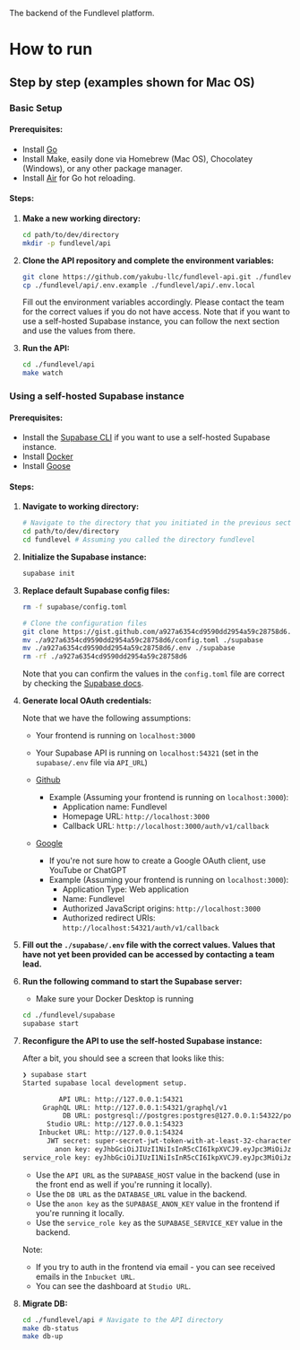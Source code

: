 The backend of the Fundlevel platform.

# How to run

## Step by step (examples shown for Mac OS)

### Basic Setup

#### Prerequisites:

- Install [Go](https://go.dev/doc/install)
- Install Make, easily done via Homebrew (Mac OS), Chocolatey (Windows), or any other package manager.
- Install [Air](https://github.com/cosmtrek/air) for Go hot reloading.

#### Steps:

1. **Make a new working directory:**

   ```sh
   cd path/to/dev/directory
   mkdir -p fundlevel/api
   ```

2. **Clone the API repository and complete the environment variables:**

   ```sh
   git clone https://github.com/yakubu-llc/fundlevel-api.git ./fundlevel/api
   cp ./fundlevel/api/.env.example ./fundlevel/api/.env.local
   ```

   Fill out the environment variables accordingly. Please contact the team for the correct values if you do not have access. Note that if you want to use a self-hosted Supabase instance, you can follow the next section and use the values from there.

3. **Run the API:**

   ```sh
   cd ./fundlevel/api
   make watch
   ```

### Using a self-hosted Supabase instance

#### Prerequisites:

- Install the [Supabase CLI](https://supabase.com/docs/guides/local-development/cli/getting-started?queryGroups=platform&platform=macos) if you want to use a self-hosted Supabase instance.
- Install [Docker](https://www.docker.com/products/docker-desktop/)
- Install [Goose](https://github.com/pressly/goose?tab=readme-ov-file#install)

#### Steps:

1. **Navigate to working directory:**

   ```sh
   # Navigate to the directory that you initiated in the previous section during step 1
   cd path/to/dev/directory
   cd fundlevel # Assuming you called the directory fundlevel
   ```

2. **Initialize the Supabase instance:**

   ```sh
   supabase init
   ```

3. **Replace default Supabase config files:**

   ```sh
   rm -f supabase/config.toml

   # Clone the configuration files
   git clone https://gist.github.com/a927a6354cd9590dd2954a59c28758d6.git
   mv ./a927a6354cd9590dd2954a59c28758d6/config.toml ./supabase
   mv ./a927a6354cd9590dd2954a59c28758d6/.env ./supabase
   rm -rf ./a927a6354cd9590dd2954a59c28758d6
   ```

   Note that you can confirm the values in the `config.toml` file are correct by checking the [Supabase docs](https://supabase.com/docs/guides/local-development/cli/config).

4. **Generate local OAuth credentials:**

   Note that we have the following assumptions:

   - Your frontend is running on `localhost:3000`
   - Your Supabase API is running on `localhost:54321` (set in the `supabase/.env` file via `API_URL`)

   - [Github](https://github.com/settings/applications/new)
     - Example (Assuming your frontend is running on `localhost:3000`):
       - Application name: Fundlevel
       - Homepage URL: `http://localhost:3000`
       - Callback URL: `http://localhost:3000/auth/v1/callback`
   - [Google](https://console.cloud.google.com/apis/credentials)
     - If you're not sure how to create a Google OAuth client, use YouTube or ChatGPT
     - Example (Assuming your frontend is running on `localhost:3000`):
       - Application Type: Web application
       - Name: Fundlevel
       - Authorized JavaScript origins: `http://localhost:3000`
       - Authorized redirect URIs: `http://localhost:54321/auth/v1/callback`

5. **Fill out the `./supabase/.env` file with the correct values. Values that have not yet been provided can be accessed by contacting a team lead.**

6. **Run the following command to start the Supabase server:**

   - Make sure your Docker Desktop is running

   ```sh
   cd ./fundlevel/supabase
   supabase start
   ```

7. **Reconfigure the API to use the self-hosted Supabase instance:**

   After a bit, you should see a screen that looks like this:

   ```sh
   ❯ supabase start
   Started supabase local development setup.

            API URL: http://127.0.0.1:54321
        GraphQL URL: http://127.0.0.1:54321/graphql/v1
             DB URL: postgresql://postgres:postgres@127.0.0.1:54322/postgres
         Studio URL: http://127.0.0.1:54323
       Inbucket URL: http://127.0.0.1:54324
         JWT secret: super-secret-jwt-token-with-at-least-32-characters-long
           anon key: eyJhbGciOiJIUzI1NiIsInR5cCI6IkpXVCJ9.eyJpc3MiOiJzdXBhYmFzZS1kZW1vIiwicm9sZSI6ImFub24iLCJleHAiOjE5ODM4MTI5OTZ9.CRXP1A7WOeoJeXxjNni43kdQwgnWNReilDMblYTn_I0
   service_role key: eyJhbGciOiJIUzI1NiIsInR5cCI6IkpXVCJ9.eyJpc3MiOiJzdXBhYmFzZS1kZW1vIiwicm9sZSI6InNlcnZpY2Vfcm9sZSIsImV4cCI6MTk4MzgxMjk5Nn0.EGIM96RAZx35lJzdJsyH-qQwv8Hdp7fsn3W0YpN81IU
   ```

   - Use the `API URL` as the `SUPABASE_HOST` value in the backend (use in the front end as well if you're running it locally).
   - Use the `DB URL` as the `DATABASE_URL` value in the backend.
   - Use the `anon key` as the `SUPABASE_ANON_KEY` value in the frontend if you're running it locally.
   - Use the `service_role key` as the `SUPABASE_SERVICE_KEY` value in the backend.

   Note:

   - If you try to auth in the frontend via email - you can see received emails in the `Inbucket URL`.
   - You can see the dashboard at `Studio URL`.

8. **Migrate DB:**

   ```sh
   cd ./fundlevel/api # Navigate to the API directory
   make db-status
   make db-up
   ```
